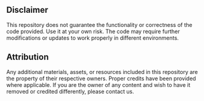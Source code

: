 ## Disclaimer

This repository does not guarantee the functionality or correctness of the code provided. Use it at your own risk. The code may require further modifications or updates to work properly in different environments.

## Attribution

Any additional materials, assets, or resources included in this repository are the property of their respective owners. Proper credits have been provided where applicable. If you are the owner of any content and wish to have it removed or credited differently, please contact us.
